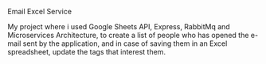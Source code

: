 Email Excel Service


My project where i used Google Sheets API, Express, RabbitMq and Microservices Architecture, to create a list of people who has opened the e-mail sent by the application, and in case of saving them in an Excel spreadsheet, update the tags that interest them.
